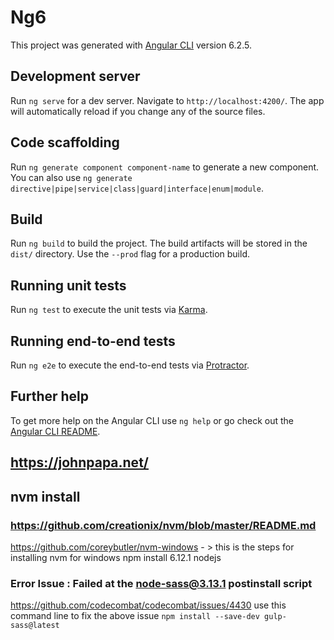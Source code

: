 # Ng6

This project was generated with [Angular CLI](https://github.com/angular/angular-cli) version 6.2.5.

## Development server

Run `ng serve` for a dev server. Navigate to `http://localhost:4200/`. The app will automatically reload if you change any of the source files.

## Code scaffolding

Run `ng generate component component-name` to generate a new component. You can also use `ng generate directive|pipe|service|class|guard|interface|enum|module`.

## Build

Run `ng build` to build the project. The build artifacts will be stored in the `dist/` directory. Use the `--prod` flag for a production build.

## Running unit tests

Run `ng test` to execute the unit tests via [Karma](https://karma-runner.github.io).

## Running end-to-end tests

Run `ng e2e` to execute the end-to-end tests via [Protractor](http://www.protractortest.org/).

## Further help

To get more help on the Angular CLI use `ng help` or go check out the [Angular CLI README](https://github.com/angular/angular-cli/blob/master/README.md).

## https://johnpapa.net/
## nvm install
### https://github.com/creationix/nvm/blob/master/README.md 
https://github.com/coreybutler/nvm-windows   - > this is the steps for installing nvm for windows
    npm install 6.12.1 nodejs
    
### Error Issue : Failed at the node-sass@3.13.1 postinstall script
https://github.com/codecombat/codecombat/issues/4430
use this command line to fix the above issue
    `npm install --save-dev gulp-sass@latest`

